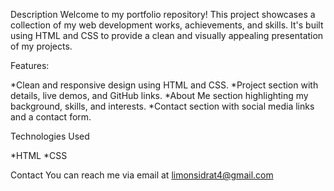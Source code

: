 Description
Welcome to my portfolio repository! This project showcases a collection of my web development works, achievements, and skills. It's built using HTML and CSS to provide a clean and visually appealing presentation of my projects.
 

Features:

*Clean and responsive design using HTML and CSS.
*Project section with details, live demos, and GitHub links.
*About Me section highlighting my background, skills, and interests.
*Contact section with social media links and a contact form.

Technologies Used

*HTML
*CSS

Contact
You can reach me via email at limonsidrat4@gmail.com
